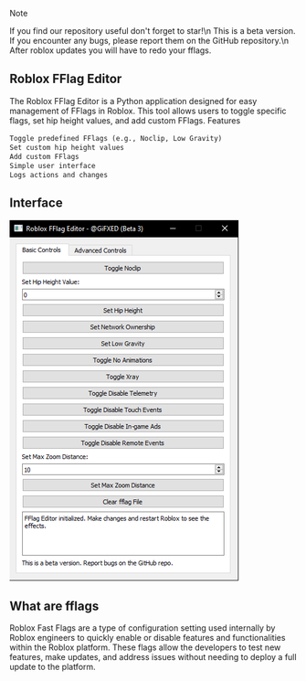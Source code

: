 > [!NOTE]
> If you find our repository useful don't forget to star!\n
> This is a beta version. If you encounter any bugs, please report them on the GitHub repository.\n
> After roblox updates you will have to redo your fflags.

## Roblox FFlag Editor

The Roblox FFlag Editor is a Python application designed for easy management of FFlags in Roblox. This tool allows users to toggle specific flags, set hip height values, and add custom FFlags.
Features

    Toggle predefined FFlags (e.g., Noclip, Low Gravity)
    Set custom hip height values
    Add custom FFlags
    Simple user interface
    Logs actions and changes

## Interface

![](https://github.com/GiFXED/Roblox-FFlag-Editor/blob/main/image.png)

## What are fflags

Roblox Fast Flags are a type of configuration setting used internally by Roblox engineers to quickly enable or disable features and functionalities within the Roblox platform. These flags allow the developers to test new features, make updates, and address issues without needing to deploy a full update to the platform.
